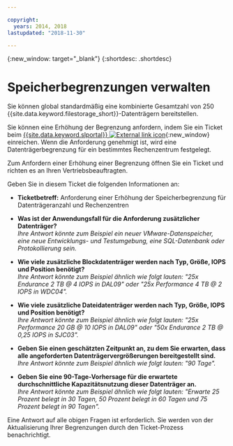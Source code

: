 ```yaml
---

copyright:
  years: 2014, 2018
lastupdated: "2018-11-30"

---
```

{:new_window: target="_blank"}
{:shortdesc: .shortdesc}

# Speicherbegrenzungen verwalten

Sie können global standardmäßig eine kombinierte Gesamtzahl von 250 {{site.data.keyword.filestorage_short}}-Datenträgern bereitstellen.

Sie können eine Erhöhung der Begrenzung anfordern, indem Sie ein Ticket beim [{{site.data.keyword.slportal}} ![External link icon](../../icons/launch-glyph.svg "External link icon")](https://control.softlayer.com/){:new_window} einreichen. Wenn die Anforderung genehmigt ist, wird eine Datenträgerbegrenzung für ein bestimmtes Rechenzentrum festgelegt.  

Zum Anfordern einer Erhöhung einer Begrenzung öffnen Sie ein Ticket und richten es an Ihren Vertriebsbeauftragten.

Geben Sie in diesem Ticket die folgenden Informationen an:

- **Ticketbetreff:** Anforderung einer Erhöhung der Speicherbegrenzung für Datenträgeranzahl und Rechenzentren

- **Was ist der Anwendungsfall für die Anforderung zusätzlicher Datenträger?** <br />
*Ihre Antwort könnte zum Beispiel ein neuer VMware-Datenspeicher, eine neue Entwicklungs- und Testumgebung, eine SQL-Datenbank oder Protokollierung sein.*

- **Wie viele zusätzliche Blockdatenträger werden nach Typ, Größe, IOPS und Position benötigt?** <br />
*Ihre Antwort könnte zum Beispiel ähnlich wie folgt lauten: "25x Endurance 2 TB @ 4 IOPS in DAL09" oder "25x Performance 4 TB @ 2 IOPS in WDC04".*

- **Wie viele zusätzliche Dateidatenträger werden nach Typ, Größe, IOPS und Position benötigt?** <br />
*Ihre Antwort könnte zum Beispiel ähnlich wie folgt lauten: "25x Performance 20 GB @ 10 IOPS in DAL09" oder "50x Endurance 2 TB @ 0,25 IOPS in SJC03".*

- **Geben Sie einen geschätzten Zeitpunkt an, zu dem Sie erwarten, dass alle angeforderten Datenträgervergrößerungen bereitgestellt sind.** <br />
 *Ihre Antwort könnte zum Beispiel ähnlich wie folgt lauten: "90 Tage".*

- **Geben Sie eine 90-Tage-Vorhersage für die erwartete durchschnittliche Kapazitätsnutzung dieser Datenträger an.** <br />
*Ihre Antwort könnte zum Beispiel ähnlich wie folgt lauten: "Erwarte 25 Prozent belegt in 30 Tagen, 50 Prozent belegt in 60 Tagen und 75 Prozent belegt in 90 Tagen".*

Eine Antwort auf alle obigen Fragen ist erforderlich. Sie werden von der Aktualisierung Ihrer Begrenzungen durch den Ticket-Prozess benachrichtigt.
